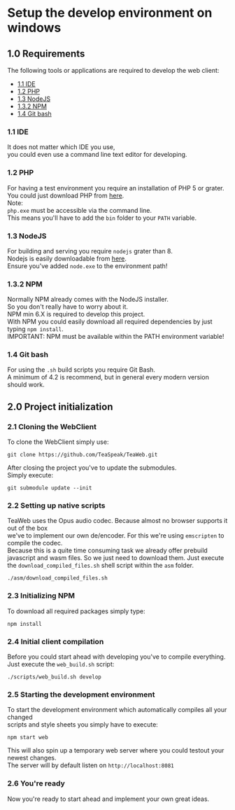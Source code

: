 # Setup the develop environment on windows
## 1.0 Requirements
The following tools or applications are required to develop the web client:
- [1.1 IDE](#11-ide)
- [1.2 PHP](#12-php)
- [1.3 NodeJS](#13-nodejs)
- [1.3.2 NPM](#132-npm)
- [1.4 Git bash](#14-git-bash)

### 1.1 IDE
It does not matter which IDE you use,  
you could even use a command line text editor for developing.

### 1.2 PHP
For having a test environment you require an installation of PHP 5 or grater.  
You could just download PHP from [here](https://windows.php.net/download#php-7.4).  
Note:  
`php.exe` must be accessible via the command line.  
This means you'll have to add the `bin` folder to your `PATH` variable.  

### 1.3 NodeJS  
For building and serving you require `nodejs` grater than 8.  
Nodejs is easily downloadable from [here]().  
Ensure you've added `node.exe` to the environment path!  

### 1.3.2 NPM 
Normally NPM already comes with the NodeJS installer.  
So you don't really have to worry about it.  
NPM min 6.X is required to develop this project.  
With NPM you could easily download all required dependencies by just typing `npm install`.  
IMPORTANT: NPM must be available within the PATH environment variable!  

### 1.4 Git bash
For using the `.sh` build scripts you require Git Bash.  
A minimum of 4.2 is recommend, but in general every modern version should work.  

## 2.0 Project initialization

### 2.1 Cloning the WebClient
To clone the WebClient simply use:  
```shell script
git clone https://github.com/TeaSpeak/TeaWeb.git
```
After closing the project you've to update the submodules.  
Simply execute:  
```shell script
git submodule update --init
```

### 2.2 Setting up native scripts  
TeaWeb uses the Opus audio codec. Because almost no browser supports it out of the box  
we've to implement our own de/encoder. For this we're using `emscripten` to compile the codec.  
Because this is a quite time consuming task we already offer prebuild javascript and wasm files.
So we just need to download them. Just execute the `download_compiled_files.sh` shell script within the `asm` folder.  
```shell script
./asm/download_compiled_files.sh
```

### 2.3 Initializing NPM
To download all required packages simply type:  
```shell script
npm install
```

### 2.4 Initial client compilation
Before you could start ahead with developing you've to compile everything.  
Just execute the `web_build.sh` script:
```shell script
./scripts/web_build.sh develop
```

### 2.5 Starting the development environment
To start the development environment which automatically compiles all your changed  
scripts and style sheets you simply have to execute:
```shell script
npm start web
```
This will also spin up a temporary web server where you could testout your newest changes.  
The server will by default listen on `http://localhost:8081`  

### 2.6 You're ready
Now you're ready to start ahead and implement your own great ideas.  
